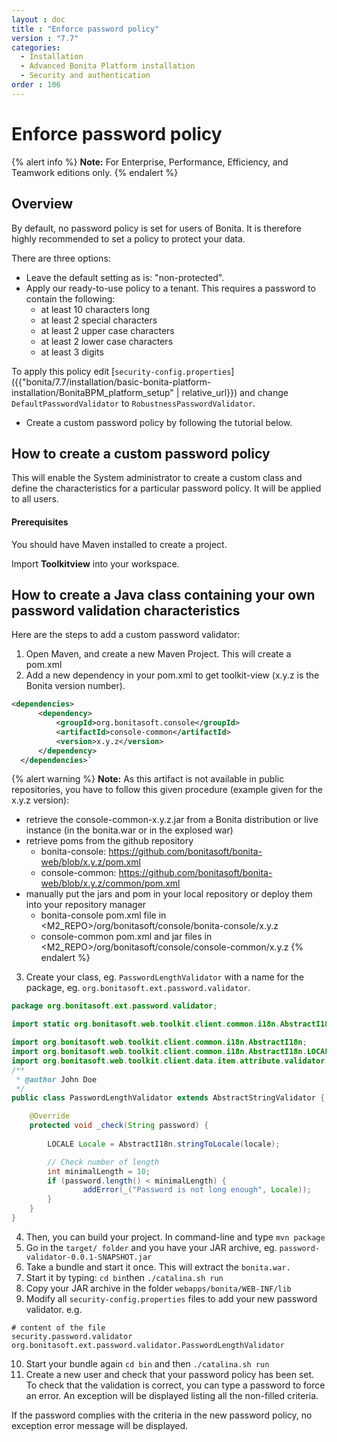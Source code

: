 ```yaml
---
layout : doc
title : "Enforce password policy"
version : "7.7"
categories:
  - Installation
  - Advanced Bonita Platform installation
  - Security and authentication
order : 106
---
```

# Enforce password policy

{% alert info %}
**Note:** For Enterprise, Performance, Efficiency, and Teamwork editions only.
{% endalert %}

## Overview

By default, no password policy is set for users of Bonita. It is therefore highly recommended to set a policy to protect your data.

There are three options:

* Leave the default setting as is: "non-protected".
* Apply our ready-to-use policy to a tenant. This requires a password to contain the following:
  * at least 10 characters long
  * at least 2 special characters
  * at least 2 upper case characters
  * at least 2 lower case characters
  * at least 3 digits

To apply this policy edit [`security-config.properties`]({{"bonita/7.7/installation/basic-bonita-platform-installation/BonitaBPM_platform_setup" | relative_url}}) and change `DefaultPasswordValidator` to `RobustnessPasswordValidator`.
* Create a custom password policy by following the tutorial below.

## How to create a custom password policy

This will enable the System administrator to create a custom class and define the characteristics for a particular password policy.
It will be applied to all users.

#### Prerequisites

You should have Maven installed to create a project.

Import **Toolkitview** into your workspace.

## How to create a Java class containing your own password validation characteristics

Here are the steps to add a custom password validator: 

1. Open Maven, and create a new Maven Project. This will create a pom.xml
2. Add a new dependency in your pom.xml to get toolkit-view (x.y.z is the Bonita version number).
```xml
<dependencies>
      <dependency>
          <groupId>org.bonitasoft.console</groupId>
          <artifactId>console-common</artifactId>
          <version>x.y.z</version>
      </dependency>
  </dependencies>`
```

{% alert warning %}
**Note:** As this artifact is not available in public repositories, you
have to follow this given procedure (example given for the x.y.z version):
* retrieve the console-common-x.y.z.jar from a Bonita distribution or live
instance (in the bonita.war or in the explosed war)
* retrieve poms from the github repository
  * bonita-console: https://github.com/bonitasoft/bonita-web/blob/x.y.z/pom.xml
  * console-common: https://github.com/bonitasoft/bonita-web/blob/x.y.z/common/pom.xml
* manually put the jars and pom in your local repository or deploy them
into your repository manager
  * bonita-console pom.xml file in <M2_REPO>/org/bonitasoft/console/bonita-console/x.y.z
  * console-common pom.xml and jar files in <M2_REPO>/org/bonitasoft/console/console-common/x.y.z
{% endalert %}


3. Create your class, eg. `PasswordLengthValidator` with a name for the package, eg. `org.bonitasoft.ext.password.validator`.

```java
package org.bonitasoft.ext.password.validator;

import static org.bonitasoft.web.toolkit.client.common.i18n.AbstractI18n._;

import org.bonitasoft.web.toolkit.client.common.i18n.AbstractI18n;
import org.bonitasoft.web.toolkit.client.common.i18n.AbstractI18n.LOCALE;
import org.bonitasoft.web.toolkit.client.data.item.attribute.validator.AbstractStringValidator;
/**
 * @author John Doe
 */
public class PasswordLengthValidator extends AbstractStringValidator {

    @Override
    protected void _check(String password) {
        
        LOCALE Locale = AbstractI18n.stringToLocale(locale);

        // Check number of length
        int minimalLength = 10;
        if (password.length() < minimalLength) {
                addError(_("Password is not long enough", Locale));
        }
    }
}
```

4. Then, you can build your project. In command-line and type `mvn package`
5. Go in the `target/ folder` and you have your JAR archive, eg. `password-validator-0.0.1-SNAPSHOT.jar`
6. Take a bundle and start it once. This will extract the `bonita.war.`
7. Start it by typing: `cd bin`then `./catalina.sh run`
8. Copy your JAR archive in the folder `webapps/bonita/WEB-INF/lib`
9. Modify all `security-config.properties` files to add your new password validator. e.g. 
```
# content of the file
security.password.validator org.bonitasoft.ext.password.validator.PasswordLengthValidator
```

10. Start your bundle again
`cd bin` and then `./catalina.sh run`
11. Create a new user and check that your password policy has been set. 
To check that the validation is correct, you can type a password to force an error. An exception will be displayed listing all the non-filled criteria.

If the password complies with the criteria in the new password policy, no exception error message will be displayed.
